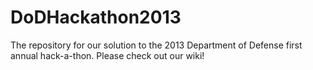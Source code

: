 DoDHackathon2013
================

The repository for our solution to the 2013 Department of Defense first annual hack-a-thon.
Please check out our wiki!
